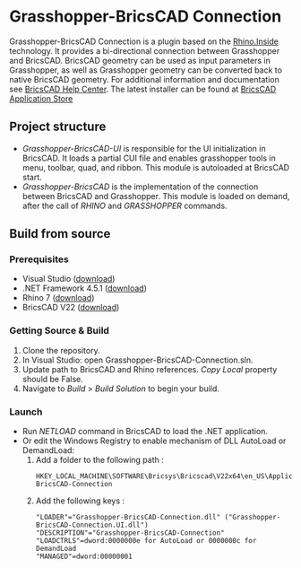 # Grasshopper-BricsCAD Connection
Grasshopper-BricsCAD Connection is a plugin based on the [Rhino.Inside](https://github.com/mcneel/rhino.inside) technology.
It provides a bi-directional connection between Grasshopper and BricsCAD. BricsCAD geometry can be used as input parameters in Grasshopper, as well as Grasshopper geometry can be converted back to native BricsCAD geometry.
For additional information and documentation see [BricsCAD Help Center](https://help.bricsys.com/hc/en-us/articles/360025542454-Rhino-Grasshopper-Integration).
The latest installer can be found at [BricsCAD Application Store](https://www.bricsys.com/applications/a/?rhino/grasshopper-connection-for-bricscad-bim-a1353-al2360)

## Project structure
* *Grasshopper-BricsCAD-UI* is responsible for the UI initialization in BricsCAD. It loads a partial CUI file and enables grasshopper tools in menu, toolbar, quad, and ribbon. This module is autoloaded at BricsCAD start.
* *Grasshopper-BricsCAD* is the implementation of the connection between BricsCAD and Grasshopper. This module is loaded on demand, after the call of *RHINO* and *GRASSHOPPER* commands.

## Build from source
### Prerequisites
* Visual Studio ([download](https://visualstudio.microsoft.com/downloads/))
* .NET Framework 4.5.1 ([download](https://dotnet.microsoft.com/download/visual-studio-sdks))
* Rhino 7 ([download](https://www.rhino3d.com/download/))
* BricsCAD V22 ([download](https://www.bricsys.com/common/download.jsp))

### Getting Source & Build
1. Clone the repository.
2. In Visual Studio: open Grasshopper-BricsCAD-Connection.sln.
3. Update path to BricsCAD and Rhino references. _Copy Local_ property should be False.
4. Navigate to _Build_ > _Build Solution_ to begin your build.

### Launch
* Run *NETLOAD* command in BricsCAD to load the .NET application. 
* Or edit the Windows Registry to enable mechanism of DLL AutoLoad or DemandLoad:  
  1. Add a folder to the following path : 
     ```
     HKEY_LOCAL_MACHINE\SOFTWARE\Bricsys\Bricscad\V22x64\en_US\Applications\Grasshopper-BricsCAD-Connection
     ```
  2. Add the following keys :
     ```
     "LOADER"="Grasshopper-BricsCAD-Connection.dll" ("Grasshopper-BricsCAD-Connection.UI.dll")
     "DESCRIPTION"="Grasshopper-BricsCAD-Connection"
     "LOADCTRLS"=dword:0000000e for AutoLoad or 0000000c for DemandLoad
     "MANAGED"=dword:00000001
     ```
